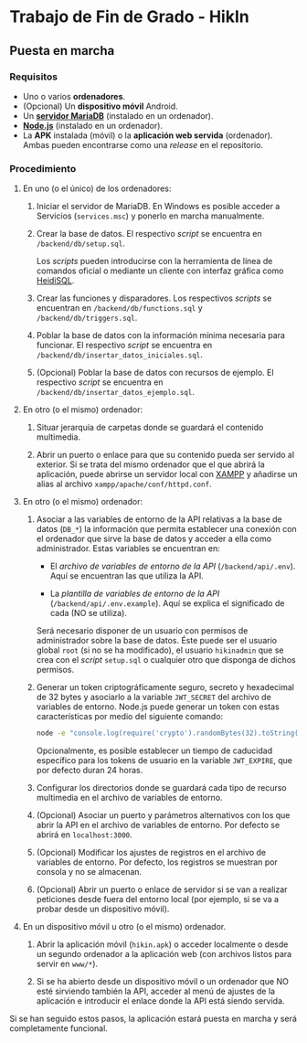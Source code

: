 # Trabajo de Fin de Grado - HikIn

## Puesta en marcha

### Requisitos

- Uno o varios **ordenadores**.
- (Opcional) Un **dispositivo móvil** Android.
- Un [**servidor MariaDB**](https://mariadb.org/download) (instalado en un ordenador).
- [**Node.js**](https://nodejs.org/en/download) (instalado en un ordenador).
- La **APK** instalada (móvil) o la **aplicación web servida** (ordenador). Ambas pueden encontrarse como una *release* en el repositorio.

### Procedimiento

1. En uno (o el único) de los ordenadores:

    1. Iniciar el servidor de MariaDB. En Windows es posible acceder a Servicios (`services.msc`) y ponerlo en marcha manualmente.

    2. Crear la base de datos. El respectivo *script* se encuentra en `/backend/db/setup.sql`.
    
        Los *scripts* pueden introducirse con la herramienta de línea de comandos oficial o mediante un cliente con interfaz gráfica como [HeidiSQL](https://www.heidisql.com/download.php).

    3. Crear las funciones y disparadores. Los respectivos *scripts* se encuentran en `/backend/db/functions.sql` y `/backend/db/triggers.sql`.

    4. Poblar la base de datos con la información mínima necesaria para funcionar. El respectivo *script* se encuentra en `/backend/db/insertar_datos_iniciales.sql`.

    5. (Opcional) Poblar la base de datos con recursos de ejemplo. El respectivo *script* se encuentra en `/backend/db/insertar_datos_ejemplo.sql`.

2. En otro (o el mismo) ordenador:

    1. Situar jerarquía de carpetas donde se guardará el contenido multimedia.

    2. Abrir un puerto o enlace para que su contenido pueda ser servido al exterior. Si se trata del mismo ordenador que el que abrirá la aplicación, puede abrirse un servidor local con [XAMPP](https://www.apachefriends.org/download.html) y añadirse un alias al archivo `xampp/apache/conf/httpd.conf`.

3. En otro (o el mismo) ordenador:

    1. Asociar a las variables de entorno de la API relativas a la base de datos (`DB_*`) la información que permita establecer una conexión con el ordenador que sirve la base de datos y acceder a ella como administrador. Estas variables se encuentran en:
    
        - El *archivo de variables de entorno de la API* (`/backend/api/.env`). Aquí se encuentran las que utiliza la API.
        
        - La *plantilla de variables de entorno de la API* (`/backend/api/.env.example`). Aquí se explica el significado de cada (NO se utiliza).

        Será necesario disponer de un usuario con permisos de administrador sobre la base de datos. Éste puede ser el usuario global `root` (si no se ha modificado), el usuario `hikinadmin` que se crea con el *script* `setup.sql` o cualquier otro que disponga de dichos permisos.

    2. Generar un token criptográficamente seguro, secreto y hexadecimal de 32 bytes y asociarlo a la variable `JWT_SECRET` del archivo de variables de entorno. Node.js puede generar un token con estas características por medio del siguiente comando:
    
        ```sh
        node -e "console.log(require('crypto').randomBytes(32).toString('hex'))"
        ```

        Opcionalmente, es posible establecer un tiempo de caducidad específico para los tokens de usuario en la variable `JWT_EXPIRE`, que por defecto duran 24 horas.

    3. Configurar los directorios donde se guardará cada tipo de recurso multimedia en el archivo de variables de entorno.

    4. (Opcional) Asociar un puerto y parámetros alternativos con los que abrir la API en el archivo de variables de entorno. Por defecto se abrirá en `localhost:3000`.

    5. (Opcional) Modificar los ajustes de registros en el archivo de variables de entorno. Por defecto, los registros se muestran por consola y no se almacenan.

    6. (Opcional) Abrir un puerto o enlace de servidor si se van a realizar peticiones desde fuera del entorno local (por ejemplo, si se va a probar desde un dispositivo móvil).

4. En un dispositivo móvil u otro (o el mismo) ordenador.

    1. Abrir la aplicación móvil (`hikin.apk`) o acceder localmente o desde un segundo ordenador a la aplicación web (con archivos listos para servir en `www/*`).

    2. Si se ha abierto desde un dispositivo móvil o un ordenador que NO esté sirviendo también la API, acceder al menú de ajustes de la aplicación e introducir el enlace donde la API está siendo servida.

Si se han seguido estos pasos, la aplicación estará puesta en marcha y será completamente funcional.